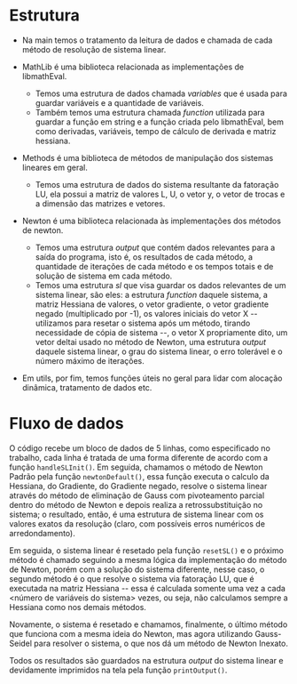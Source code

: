 # Estrutura

- Na main temos o tratamento da leitura de dados e chamada de cada método de resolução de sistema linear.

- MathLib é uma biblioteca relacionada as implementações de libmathEval.
	- Temos uma estrutura de dados chamada _variables_ que é usada para guardar variáveis e a quantidade de variáveis.
	- Também temos uma estrutura chamada _function_ utilizada para guardar a função em string e a função criada pelo libmathEval, bem como derivadas, variáveis, tempo de cálculo de derivada e matriz hessiana.
-  Methods é uma biblioteca de métodos de manipulação dos sistemas lineares em geral.
	- Temos uma estrutura de dados do sistema resultante da fatoração LU, ela possui a matriz de valores L, U, o vetor y, o vetor de trocas e a dimensão das matrizes e vetores.
- Newton é uma biblioteca relacionada às implementações dos métodos de newton.
	- Temos uma estrutura _output_ que contém dados relevantes para a saída do programa, isto é, os resultados de cada método, a quantidade de iterações de cada método e os tempos totais e de solução de sistema em cada método.
	- Temos uma estrutura _sl_ que visa guardar os dados relevantes de um sistema linear, são eles: a estrutura _function_ daquele sistema, a matriz Hessiana de valores, o vetor gradiente, o vetor gradiente negado (multiplicado por -1), os valores iniciais do vetor X -- utilizamos para resetar o sistema após um método, tirando necessidade de cópia de sistema --, o vetor X propriamente dito, um vetor deltai usado no método de Newton, uma estrutura _output_ daquele sistema linear, o grau do sistema linear, o erro tolerável e o número máximo de iterações.
- Em utils, por fim, temos funções úteis no geral para lidar com alocação dinâmica, tratamento de dados etc.
# Fluxo de dados
O código recebe um bloco de dados de 5 linhas, como especificado no trabalho, cada linha é tratada de uma forma diferente de acordo com a função `handleSLInit()`. Em seguida, chamamos o método de Newton Padrão pela função `newtonDefault()`, essa função executa o calculo da Hessiana, do Gradiente, do Gradiente negado, resolve o sistema linear através do método de eliminação de Gauss com pivoteamento parcial dentro do método de Newton e depois realiza a retrossubstituição no sistema; o resultado, então, é uma estrutura de sistema linear com os valores exatos da resolução (claro, com possíveis erros numéricos de arredondamento). 

Em seguida, o sistema linear é resetado pela função `resetSL()` e o próximo método é chamado seguindo a mesma lógica da implementação do método de Newton, porém com a solução do sistema diferente, nesse caso, o segundo método é o que resolve o sistema via fatoração LU, que é executada na matriz Hessiana -- essa é calculada somente uma vez a cada <número de variáveis do sistema> vezes, ou seja, não calculamos sempre a Hessiana como nos demais métodos.

Novamente, o sistema é resetado e chamamos, finalmente, o último método que funciona com a mesma ideia do Newton, mas agora utilizando Gauss-Seidel para resolver o sistema, o que nos dá um método de Newton Inexato. 

Todos os resultados são guardados na estrutura _output_ do sistema linear e devidamente imprimidos na tela pela função `printOutput()`.

